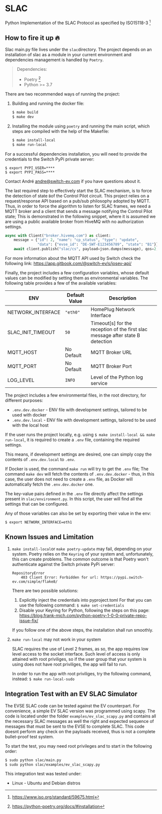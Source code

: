 # SLAC

Python Implementation of the SLAC Protocol as specified by ISO15118-3 [^1]

## How to fire it up :fire:

Slac main.py file lives under the `slac`directory. The project depends on an
installation of slac as a module in your current environment and dependencies
management is handled by `Poetry`.

> Dependencies:
>
> - Poetry [^2]
> - Python >= 3.7

There are two recommended ways of running the project:

1. Building and running the docker file:

   ```bash
   $ make build
   $ make dev
   ```

2. Installing the module using `poetry` and running the main script, which
   steps are compiled with the help of the Makefile:

   ```bash
   $ make install-local
   $ make run-local
   ```

For a successful dependencies installation, you will need to provide the
credentials to the Switch PyPi private server:

   ```shell
   $ export PYPI_USER=****
   $ export PYPI_PASS=****
   ```
Contact André <andre@switch-ev.com> if you have questions about it.

The last required step to effectively start the SLAC mechanism, is to force the
detection of state `B`of the Control Pilot circuit. This project relies on
a request/response API based on a pub/sub philosophy adopted by MQTT.
Thus, in order to force the algorithm to listen for SLAC frames, we need a
MQTT broker and a client that sends a message notifying the Control Pilot state;
This is demonstrated in the following snippet, where it is assumed we are using
a public available broker from HiveMQ with no authorization settings.

```python
async with Client("broker.hivemq.com") as client:
    message = {"id": 2, "name": "cp_status", "type": "update",
               "data": {"evse_id": "DE-SWT-E123456789", "state": "B1"}}
    await client.publish("slac/cs", payload=json.dumps(message), qos=2, retain=False)
```

For more information about the MQTT API used by Switch check the following link:
https://app.gitbook.com/@switch-ev/s/josev-api/

Finally, the project includes a few configuration variables, whose default
values can be modified by setting them as environmental variables.
The following table provides a few of the available variables:

| ENV               | Default Value         | Description                                                                    |
| ----------------- | --------------------- | ------------------------------------------------------------------------------ |
| NETWORK_INTERFACE | `"eth0"`              | HomePlug Network Interface                                                     |
| SLAC_INIT_TIMEOUT | `50`                  | Timeout[s] for the reception of the first slac message after state B detection |
| MQTT_HOST         | No Default            | MQTT Broker URL                                                                |
| MQTT_PORT         | No Default            | MQTT Broker Port                                                               |
| LOG_LEVEL         | `INFO`                | Level of the Python log service                                                |


The project includes a few environmental files, in the root directory, for 
different purposes:

* `.env.dev.docker` - ENV file with development settings, tailored to be used with docker
* `.env.dev.local` - ENV file with development settings, tailored to be used with 
the local host

If the user runs the project locally, e.g. using `$ make install-local && make run-local`,
it is required to create a `.env` file, containing the required settings.

This means, if development settings are desired, one can simply copy the contents
of `.env.dev.local` to `.env`.

If Docker is used, the command `make run` will try to get the `.env` file;
The command `make dev` will fetch the contents of `.env.dev.docker` - thus,
in this case, the user does not need to create a `.env` file, as Docker will
automatically fetch the `.env.dev.docker` one.

The key-value pairs defined in the `.env` file directly affect the settings
present in `slac/environment.py`. In this script, the user will find all the settings that can be configured.

Any of those variables can also be set by exporting their value in the env:

`$ export NETWORK_INTERFACE=eth1`



## Known Issues and Limitation

1. `make install-local`or `make poetry-update` may fail, depending on your system.
   Poetry relies on the `Keyring` of your system and, unfortunately, this can create
   problems. The common outcome is that Poetry won't authenticate against the
   Switch private PyPi server:
   ```shell
   RepositoryError
       403 Client Error: Forbidden for url: https://pypi.switch-ev.com/simple/flake8/
   ```
   There are two possible solutions:
   1. Explicitly inject the credentials into pyproject.toml
      For that you can use the following command:
      `$ make set-credentials`
   2. Disable your Keyring for Python, following the steps on this page:
      https://blog.frank-mich.com/python-poetry-1-0-0-private-repo-issue-fix/

   If you follow one of the above steps, the installation shall run smoothly.

2. `make run-local` may not work in your system

   SLAC requires the use of Level 2 frames, as so, the app requires low level access to
   the socket interface. Such level of access is only attained with root priviliges, so
   if the user group that your system is using does not have root priviliges, the app will
   fail to run.

   In order to run the app with root priviliges, try the following command, instead:
   `$ make run-local-sudo`

## Integration Test with an EV SLAC Simulator

The EVSE SLAC code can be tested against the EV counterpart. For convenience,
a simple EV SLAC version was programmed using scapy. The code is located under
the folder `examples/ev_slac_scapy.py` and contains all the necessary SLAC
messages as well the right and expected sequence of messages that must be sent
to the EVSE to complete SLAC. This code doesnt perform any check on the payloads
received, thus is not a complete bullet-proof test system.

To start the test, you may need root privileges and to start in the following
order:

```bash
$ sudo python slac/main.py
$ sudo python slac/examples/ev_slac_scapy.py
```

This integration test was tested under:

- Linux - Ubuntu and Debian distros

[^1]: https://www.iso.org/standard/59675.html
[^2]: https://python-poetry.org/docs/#installation
